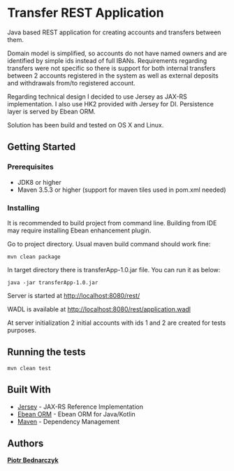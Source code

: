 # Transfer REST Application

Java based REST application for creating accounts and transfers between them.

Domain model is simplified, so accounts do not have named owners and are identified by simple ids instead of full IBANs.
Requirements regarding transfers were not specific so there is support for both internal transfers between 2 accounts registered
in the system as well as external deposits and withdrawals from/to registered account. 

Regarding technical design I decided to use Jersey as JAX-RS implementation. I also use HK2 provided with Jersey for DI. Persistence layer is served by Ebean ORM.

Solution has been build and tested on OS X and Linux.

## Getting Started

### Prerequisites

* JDK8 or higher
* Maven 3.5.3 or higher (support for maven tiles used in pom.xml needed)

### Installing

It is recommended to build project from command line. Building from IDE may require installing Ebean enhancement plugin.

Go to project directory. Usual maven build command should work fine:

```
mvn clean package
```

In target directory there is transferApp-1.0.jar file. You can run it as below:

```
java -jar transferApp-1.0.jar
```

Server is started at [http://localhost:8080/rest/](http://localhost:8080/rest/)

WADL is available at [http://localhost:8080/rest/application.wadl](http://localhost:8080/rest/application.wadl)

At server initialization 2 initial accounts with ids 1 and 2 are created for tests purposes.

## Running the tests

```
mvn clean test
```

## Built With

* [Jersey](https://jersey.github.io/) - JAX-RS Reference Implementation
* [Ebean ORM](https://ebean.io/) - Ebean ORM for Java/Kotlin
* [Maven](https://maven.apache.org/) - Dependency Management

## Authors

[**Piotr Bednarczyk**](mailto:job@piotrbednarczyk.com)